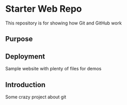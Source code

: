 # Starter Web Repo

This repository is for showing how Git and GitHub work

## Purpose

## Deployment

Sample website with plenty of files for demos

## Introduction

Some crazy project about git
